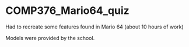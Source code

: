# COMP376_Mario64_quiz
Had to recreate some features found in Mario 64 (about 10 hours of work)

Models were provided by the school.
